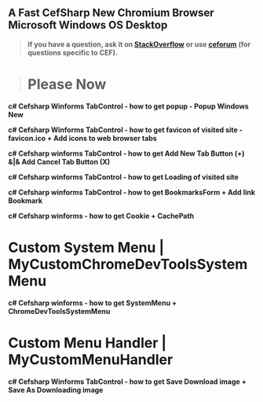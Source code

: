 ## A Fast CefSharp New Chromium Browser Microsoft Windows OS Desktop

> **If you have a question, ask it on [StackOverflow](http://stackoverflow.com/questions/tagged/cefsharp) or use [ceforum](http://magpcss.org/ceforum/) (for questions specific to CEF).**

> # Please Now

**c# Cefsharp Winforms TabControl - how to get popup - Popup Windows New**

**c# Cefsharp Winforms TabControl - how to get favicon of visited site - favicon.ico + Add icons to web browser tabs**

**c# Cefsharp winforms TabControl - how to get Add New Tab Button (+) &|& Add Cancel Tab Button (X)**

**c# Cefsharp winforms TabControl - how to get Loading of visited site**

**c# Cefsharp winforms TabControl - how to get BookmarksForm + Add link Bookmark**

**c# Cefsharp winforms - how to get Cookie + CachePath**

# **Custom System Menu | MyCustomChromeDevToolsSystemMenu**

**c# Cefsharp winforms - how to get SystemMenu + ChromeDevToolsSystemMenu**

# **Custom Menu Handler | MyCustomMenuHandler**

**c# Cefsharp Winforms TabControl - how to get Save Download image + Save As Downloading image**
